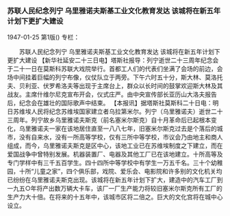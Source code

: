 ### 苏联人民纪念列宁  乌里雅诺夫斯基工业文化教育发达  该城将在新五年计划下更扩大建设

1947-01-25
第1版()
专栏：

　　苏联人民纪念列宁
    乌里雅诺夫斯基工业文化教育发达
    该城将在新五年计划下更扩大建设
    【新华社延安二十三日电】塔斯社报导：列宁逝世二十三周年纪念会于二十一日在莫斯科苏联大戏院举行。首都工人们的代表们坐满了会场的前边，会场中间挂着巨幅的列宁布像，仪仗队立于两旁。下午六时五十分，斯大林、莫洛托夫、贝利亚、伏罗希洛夫等出现于主席台上，群众以长时间的鼓掌欢迎斯大林及其战友。主席什维尔尼克宣布开会，仪式庄严。由中央宣传部长亚历山大洛夫报告后，纪念会在雄壮的国际歌声中结束。
    【本报讯】据塔斯社莫斯科二十日电：明日苏维埃人民将纪念苏维埃国家建立者乌拉第米尔。列宁（乌里雅诺夫）逝世二十三周年。列宁故乡乌里雅诺夫斯克（前名塞米尔斯克）自十月革命后已起根本变化，乌里雅诺夫一家在该地居住直至一八八七年，旧塞米尔斯克过去是个落后的城市，没有自来水，没有一所高等学校，仅有三所中等学校，市议会乃由地主和商人组成，而今，乌里雅诺夫斯克是区中心，该地工业已在苏维埃制度之下建立，而在爱国战争中曾特别发展。机器装置厂、电器及其他工厂已在该地建立。十所高等及专门学样中有三千五百学生。四十四所中等学校中有学生一万五千名。三十个幼稚园，十所“儿童之家”，四个俱乐部，戏院、爱乐会、电影院和许多别的文化机关均已纷纷在乌里雅诺夫斯克出现。该城将在新五年计划下扩大，建造中的汽车工厂到一九五○年将产出数万辆大卡车，该厂一厂生产能力将较旧塞米尔斯克所有工厂的生产力大十倍。在将来的十五年中，该城市区将二倍之。巨大的文化宫将在城中心设立。
